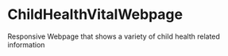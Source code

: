 # ChildHealthVitalWebpage
Responsive Webpage that shows a variety of child health related information
